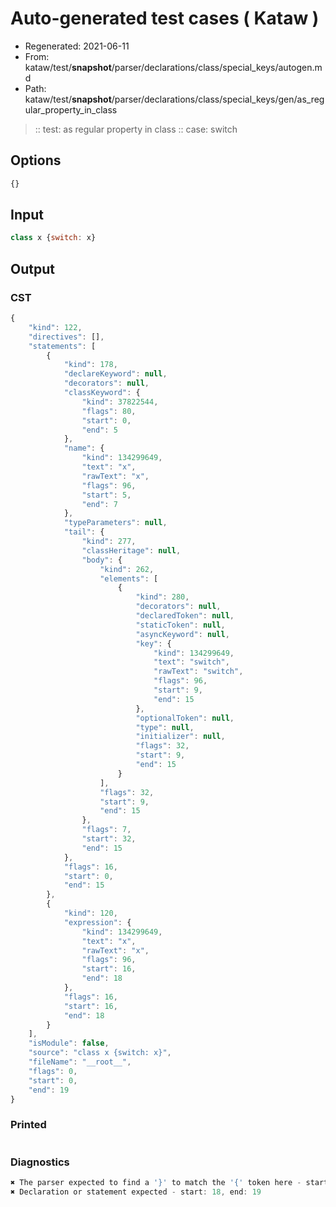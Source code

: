 # Auto-generated test cases ( Kataw )
- Regenerated: 2021-06-11
- From: kataw/test/__snapshot__/parser/declarations/class/special_keys/autogen.md
- Path: kataw/test/__snapshot__/parser/declarations/class/special_keys/gen/as_regular_property_in_class
> :: test: as regular property in class
> :: case: switch
## Options

`````js
{}
`````
## Input

`````js
class x {switch: x}
`````
## Output

### CST

```javascript
{
    "kind": 122,
    "directives": [],
    "statements": [
        {
            "kind": 178,
            "declareKeyword": null,
            "decorators": null,
            "classKeyword": {
                "kind": 37822544,
                "flags": 80,
                "start": 0,
                "end": 5
            },
            "name": {
                "kind": 134299649,
                "text": "x",
                "rawText": "x",
                "flags": 96,
                "start": 5,
                "end": 7
            },
            "typeParameters": null,
            "tail": {
                "kind": 277,
                "classHeritage": null,
                "body": {
                    "kind": 262,
                    "elements": [
                        {
                            "kind": 280,
                            "decorators": null,
                            "declaredToken": null,
                            "staticToken": null,
                            "asyncKeyword": null,
                            "key": {
                                "kind": 134299649,
                                "text": "switch",
                                "rawText": "switch",
                                "flags": 96,
                                "start": 9,
                                "end": 15
                            },
                            "optionalToken": null,
                            "type": null,
                            "initializer": null,
                            "flags": 32,
                            "start": 9,
                            "end": 15
                        }
                    ],
                    "flags": 32,
                    "start": 9,
                    "end": 15
                },
                "flags": 7,
                "start": 32,
                "end": 15
            },
            "flags": 16,
            "start": 0,
            "end": 15
        },
        {
            "kind": 120,
            "expression": {
                "kind": 134299649,
                "text": "x",
                "rawText": "x",
                "flags": 96,
                "start": 16,
                "end": 18
            },
            "flags": 16,
            "start": 16,
            "end": 18
        }
    ],
    "isModule": false,
    "source": "class x {switch: x}",
    "fileName": "__root__",
    "flags": 0,
    "start": 0,
    "end": 19
}
```

### Printed

```javascript

```

### Diagnostics

```javascript
✖ The parser expected to find a '}' to match the '{' token here - start: 15, end: 16
✖ Declaration or statement expected - start: 18, end: 19

```

